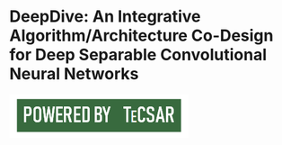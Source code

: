 # DeepDive: An Integrative Algorithm/Architecture Co-Design for Deep Separable Convolutional Neural Networks
![POWERED BY TeCSAR](https://raw.githubusercontent.com/TeCSAR-UNCC/DeepDive/master/image/tecsarPowerBy.png)
